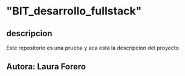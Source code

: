 # "BIT_desarrollo_fullstack"
## descripcion
Este repositorio es una prueba y aca esta la descripcion del proyecto
## Autora: Laura Forero